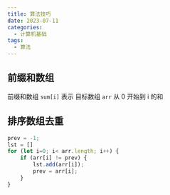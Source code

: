 ```yaml
---
title: 算法技巧
date: 2023-07-11
categories:
  - 计算机基础
tags:
  - 算法
---
```


## 前缀和数组

前缀和数组 `sum[i]` 表示 目标数组 `arr` 从 0 开始到 i 的和


## 排序数组去重
```js
prev = -1;
lst = []
for (let i=0; i< arr.length; i++) {
    if (arr[i] != prev) {
        lst.add(arr[i]);
        prev = arr[i];
    }
}
```